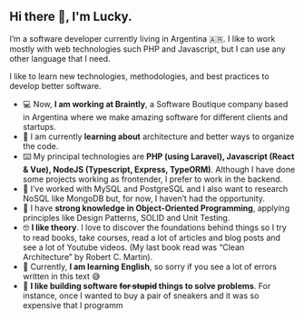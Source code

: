 ## Hi there 👋, I'm Lucky.

I’m a software developer currently living in Argentina 🇦🇷. I like to work mostly with web technologies such PHP and Javascript, but I can use any other language that I need.

I like to learn new technologies, methodologies, and best practices to develop better software.

* 💻 Now, **I am working at Braintly**, a Software Boutique company based in Argentina where we make amazing software for different clients and startups.
* 📖 I am currently **learning about** architecture and better ways to organize the code.
* ⌨️ My principal technologies are **PHP (using Laravel), Javascript (React & Vue), NodeJS (Typescript, Express, TypeORM)**. Although I have done some projects working as frontender, I prefer to work in the backend.
* 📁 I’ve worked with MySQL and PostgreSQL and I also want to research NoSQL like MongoDB but, for now, I haven’t had the opportunity.
* 🔎 I have **strong knowledge in Object-Oriented Programming**, applying principles like Design Patterns, SOLID and Unit Testing.
* 🤓 **I like theory**. I love to discover the foundations behind things so I try to read books, take courses, read a lot of articles and blog posts and see a lot of Youtube videos. (My last book read was “Clean Architecture” by Robert C. Martin).
* 🏴󠁧󠁢󠁥󠁮󠁧󠁿 Currently, **I am learning English**, so sorry if you see a lot of errors written in this text 😅
* 🤪 **I like building software ~~for stupid~~ things to solve problems**. For instance, once I wanted to buy a pair of sneakers and it was so expensive that I programm
